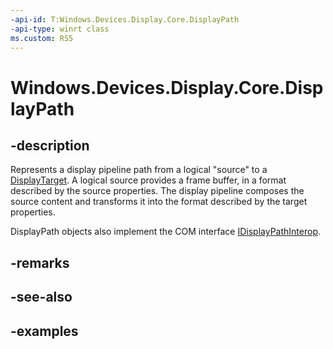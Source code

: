 ```yaml
---
-api-id: T:Windows.Devices.Display.Core.DisplayPath
-api-type: winrt class
ms.custom: RS5
---
```


<!-- Class syntax.
public class DisplayPath 
-->

# Windows.Devices.Display.Core.DisplayPath

## -description
Represents a display pipeline path from a logical "source" to a [DisplayTarget](displaytarget.md). A logical source provides a frame buffer, in a format described by the source properties. The display pipeline composes the source content and transforms it into the format described by the target properties.

DisplayPath objects also implement the COM interface [IDisplayPathInterop](https://docs.microsoft.com/en-us/windows/win32/api/windows.devices.display.core.interop/nn-windows-devices-display-core-interop-idisplaypathinterop).

## -remarks

## -see-also

## -examples
